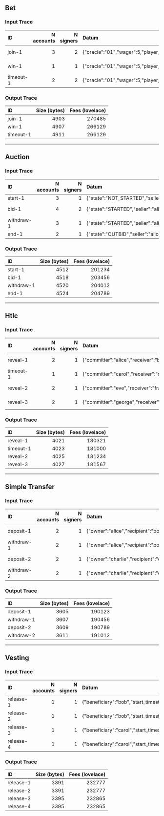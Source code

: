 ## Bet

### Input Trace

| ID        |   N accounts |   N signers | Datum                                                        | Redeemer                 |
|:----------|-------------:|------------:|:-------------------------------------------------------------|:-------------------------|
| join-1    |            3 |           2 | {"oracle":"01","wager":5,"player_1":"02","player_2":"03","deadline":1000000,"is_joined":0} | {"Join":{"wager":5}}    |
| win-1     |            1 |           1 | {"oracle":"01","wager":5,"player_1":"02","player_2":"03","deadline":1000000,"is_joined":1} | {"Win":{"winner":"02"}} |
| timeout-1 |            2 |           2 | {"oracle":"01","wager":5,"player_1":"02","player_2":"03","deadline":500000,"is_joined":1}  | {"Timeout":{}}          |

### Output Trace

| ID        |   Size (bytes) |   Fees (lovelace) |
|:----------|---------------:|------------------:|
| join-1    |           4903 |            270485 |
| win-1     |           4907 |            266129 |
| timeout-1 |           4911 |            266129 |

---

## Auction

### Input Trace

| ID         | N accounts | N signers | Datum                                                                                                  | Redeemer                          |
| :--------- | ---------: | --------: | :----------------------------------------------------------------------------------------------------- | :-------------------------------- |
| start-1    |          3 |         1 | {"state":"NOT\_STARTED","seller":"alice","best\_bid":0,"best\_bidder":"none","deadline":1700010000}    | {"auction-start":{}}              |
| bid-1      |          4 |         2 | {"state":"STARTED","seller":"alice","best\_bid":500000,"best\_bidder":"bob","deadline":1700015000}     | {"auction-bid":{"amount":600000}} |
| withdraw-1 |          3 |         1 | {"state":"STARTED","seller":"alice","best\_bid":700000,"best\_bidder":"charlie","deadline":1700017000} | {"auction-withdraw":{}}           |
| end-1      |          2 |         1 | {"state":"OUTBID","seller":"alice","best\_bid":800000,"best\_bidder":"eve","deadline":1700020000}      | {"auction-end":{}}                |


### Output Trace

| ID         | Size (bytes) | Fees (lovelace) |
| :--------- | -----------: | --------------: |
| start-1    |         4512 |          201234 |
| bid-1      |         4518 |          203456 |
| withdraw-1 |         4520 |          204012 |
| end-1      |         4524 |          204789 |


---

## Htlc

### Input Trace

| ID        | N accounts | N signers | Datum                                                                                  | Redeemer                          |
| :-------- | ---------: | --------: | :------------------------------------------------------------------------------------- | :-------------------------------- |
| reveal-1  |          2 |         1 | {"committer":"alice","receiver":"bob","secret\_hash":"xyz123","timeout":1700030000}    | {"Reveal":{"secret":"secret123"}} |
| timeout-1 |          1 |         1 | {"committer":"carol","receiver":"dave","secret\_hash":"abc789","timeout":1700035000}   | {"Timeout":{}}                    |
| reveal-2  |          2 |         1 | {"committer":"eve","receiver":"frank","secret\_hash":"def456","timeout":1700040000}    | {"Reveal":{"secret":"secret789"}} |
| reveal-3  |          2 |         1 | {"committer":"george","receiver":"harry","secret\_hash":"ghi012","timeout":1700045000} | {"Reveal":{"secret":"secret345"}} |


### Output Trace

| ID        | Size (bytes) | Fees (lovelace) |
| :-------- | -----------: | --------------: |
| reveal-1  |         4021 |          180321 |
| timeout-1 |         4023 |          181000 |
| reveal-2  |         4025 |          181234 |
| reveal-3  |         4027 |          181567 |

---

## Simple Transfer

### Input Trace

| ID         | N accounts | N signers | Datum                                                                    | Redeemer                       |
| :--------- | ---------: | --------: | :----------------------------------------------------------------------- | :----------------------------- |
| deposit-1  |          2 |         1 | {"owner":"alice","recipient":"bob","initialization\_amount":1000000}     | {"Deposit":{"amount":500000}}  |
| withdraw-1 |          2 |         1 | {"owner":"alice","recipient":"bob","initialization\_amount":1000000}     | {"Withdraw":{"amount":300000}} |
| deposit-2  |          2 |         1 | {"owner":"charlie","recipient":"diane","initialization\_amount":1500000} | {"Deposit":{"amount":700000}}  |
| withdraw-2 |          2 |         1 | {"owner":"charlie","recipient":"diane","initialization\_amount":1500000} | {"Withdraw":{"amount":400000}} |


### Output Trace

| ID         | Size (bytes) | Fees (lovelace) |
| :--------- | -----------: | --------------: |
| deposit-1  |         3605 |          190123 |
| withdraw-1 |         3607 |          190456 |
| deposit-2  |         3609 |          190789 |
| withdraw-2 |         3611 |          191012 |


---

## Vesting

### Input Trace

| ID        | N accounts | N signers | Datum                                                                                      | Redeemer                       |
| :-------- | ---------: | --------: | :----------------------------------------------------------------------------------------- | :----------------------------- |
| release-1 |          1 |         1 | {"beneficiary":"bob","start\_timestamp":1700050000,"duration":31536000,"amount":10000000}  | {"Release":{"amount":2500000}} |
| release-2 |          1 |         1 | {"beneficiary":"bob","start\_timestamp":1700050000,"duration":31536000,"amount":10000000}  | {"Release":{"amount":2500000}} |
| release-3 |          1 |         1 | {"beneficiary":"carol","start\_timestamp":1700055000,"duration":15768000,"amount":5000000} | {"Release":{"amount":1000000}} |
| release-4 |          1 |         1 | {"beneficiary":"carol","start\_timestamp":1700055000,"duration":15768000,"amount":5000000} | {"Release":{"amount":2000000}} |


### Output Trace

| ID        | Size (bytes) | Fees (lovelace) |
| :-------- | -----------: | --------------: |
| release-1 |         3391 |          232777 |
| release-2 |         3391 |          232777 |
| release-3 |         3395 |          232865 |
| release-4 |         3395 |          232865 |

